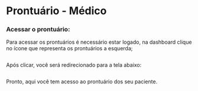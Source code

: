 # Prontuário - Médico

### Acessar o prontuário:

Para acessar os prontuários é necessário estar logado, na dashboard clique no ícone que representa os prontuários a esquerda;

<figure><img src="../../.gitbook/assets/Captura de Tela 2023-05-23 às 14.46.49 (1).png" alt=""><figcaption></figcaption></figure>

Após clicar, você será redirecionado para a tela abaixo:

<figure><img src="../../.gitbook/assets/Captura de Tela 2023-05-23 às 14.48.08 (1).png" alt=""><figcaption></figcaption></figure>

Pronto, aqui você tem acesso ao prontuário dos seu paciente.
